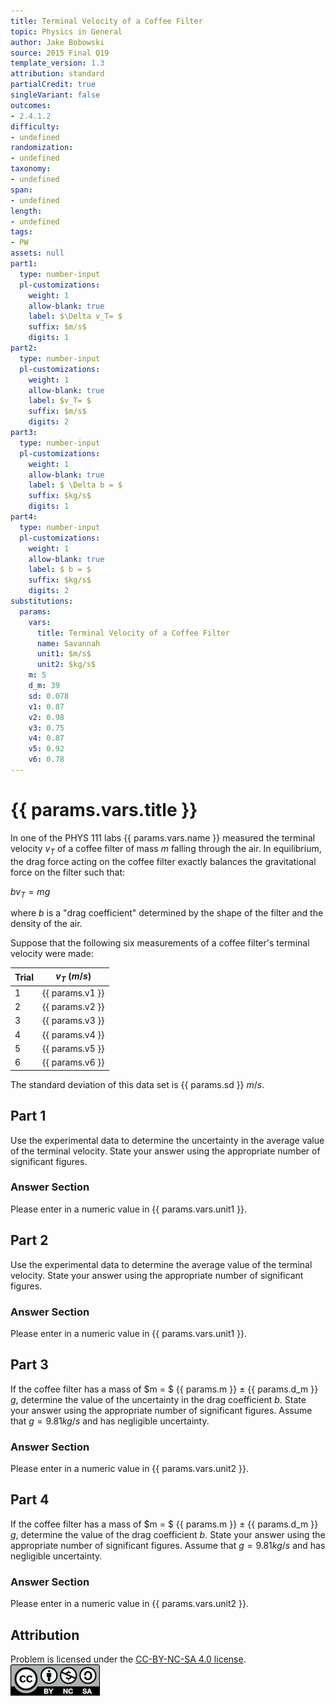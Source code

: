 ```yaml
---
title: Terminal Velocity of a Coffee Filter
topic: Physics in General
author: Jake Bobowski
source: 2015 Final Q19
template_version: 1.3
attribution: standard
partialCredit: true
singleVariant: false
outcomes:
- 2.4.1.2
difficulty:
- undefined
randomization:
- undefined
taxonomy:
- undefined
span:
- undefined
length:
- undefined
tags:
- PW
assets: null
part1:
  type: number-input
  pl-customizations:
    weight: 1
    allow-blank: true
    label: $\Delta v_T= $
    suffix: $m/s$
    digits: 1
part2:
  type: number-input
  pl-customizations:
    weight: 1
    allow-blank: true
    label: $v_T= $
    suffix: $m/s$
    digits: 2
part3:
  type: number-input
  pl-customizations:
    weight: 1
    allow-blank: true
    label: $ \Delta b = $
    suffix: $kg/s$
    digits: 1
part4:
  type: number-input
  pl-customizations:
    weight: 1
    allow-blank: true
    label: $ b = $
    suffix: $kg/s$
    digits: 2
substitutions:
  params:
    vars:
      title: Terminal Velocity of a Coffee Filter
      name: Savannah
      unit1: $m/s$
      unit2: $kg/s$
    m: 5
    d_m: 39
    sd: 0.078
    v1: 0.87
    v2: 0.98
    v3: 0.75
    v4: 0.87
    v5: 0.92
    v6: 0.78
---
```

# {{ params.vars.title }}
In one of the PHYS 111 labs {{ params.vars.name }} measured the terminal velocity $v_T$ of a coffee filter of mass $m$ falling through the air.
In equilibrium, the drag force acting on the coffee filter exactly balances the gravitational force on the filter such that:

$bv_T = mg$

where $b$ is a "drag coefficient" determined by the shape of the filter and the density of the air.

Suppose that the following six measurements of a coffee filter's terminal velocity were made:

| Trial     | $v_T$ ($m/s$) |
| ----------- | ----------- |
| 1     |  {{ params.v1 }}     |
| 2   |   {{ params.v2 }}      |
| 3     |  {{ params.v3 }}     |
| 4   |   {{ params.v4 }}      |
| 5     |  {{ params.v5 }}     |
| 6   |   {{ params.v6 }}      |

The standard deviation of this data set is {{ params.sd }} $m/s$.

## Part 1

Use the experimental data to determine the uncertainty in the average value of the terminal velocity.  State your answer using the appropriate number of significant figures.

### Answer Section

Please enter in a numeric value in {{ params.vars.unit1 }}.

## Part 2

Use the experimental data to determine the average value of the terminal velocity.  State your answer using the appropriate number of significant figures.

### Answer Section

Please enter in a numeric value in {{ params.vars.unit1 }}.

## Part 3

If the coffee filter has a mass of $m = $ {{ params.m }} $\pm$ {{ params.d_m }} $g$, determine the value of the uncertainty in the drag coefficient $b$.  State your answer using the appropriate number of significant figures. Assume that $g= 9.81 kg/s$ and has negligible uncertainty.

### Answer Section

Please enter in a numeric value in {{ params.vars.unit2 }}.

## Part 4

If the coffee filter has a mass of $m = $ {{ params.m }} $\pm$ {{ params.d_m }} $g$, determine the value of the drag coefficient $b$.  State your answer using the appropriate number of significant figures. Assume that $g= 9.81 kg/s$ and has negligible uncertainty.

### Answer Section

Please enter in a numeric value in {{ params.vars.unit2 }}.

## Attribution

Problem is licensed under the [CC-BY-NC-SA 4.0 license](https://creativecommons.org/licenses/by-nc-sa/4.0/).<br> ![The Creative Commons 4.0 license requiring attribution-BY, non-commercial-NC, and share-alike-SA license.](https://raw.githubusercontent.com/firasm/bits/master/by-nc-sa.png)